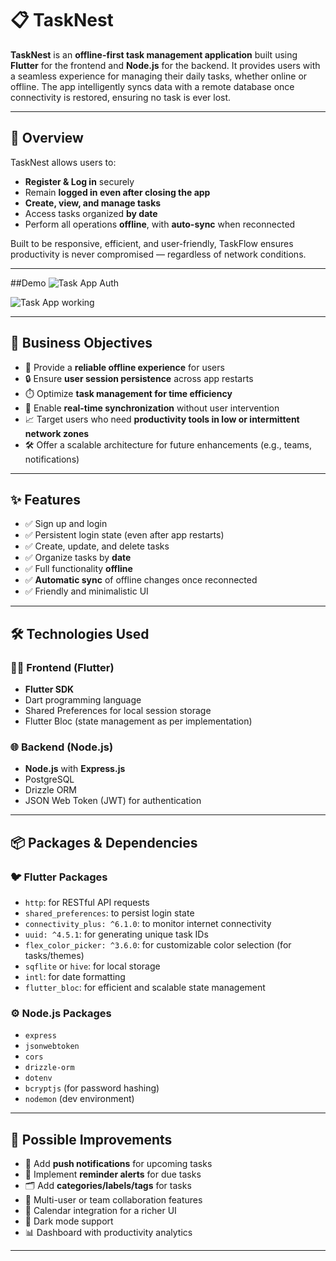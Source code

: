 # 📋 TaskNest

**TaskNest** is an **offline-first task management application** built using **Flutter** for the frontend and **Node.js** for the backend. It provides users with a seamless experience for managing their daily tasks, whether online or offline. The app intelligently syncs data with a remote database once connectivity is restored, ensuring no task is ever lost.

---

## 🚀 Overview

TaskNest allows users to:

- **Register & Log in** securely  
- Remain **logged in even after closing the app**  
- **Create, view, and manage tasks**  
- Access tasks organized **by date**  
- Perform all operations **offline**, with **auto-sync** when reconnected  

Built to be responsive, efficient, and user-friendly, TaskFlow ensures productivity is never compromised — regardless of network conditions.

---
##Demo
![Task App Auth](https://github.com/user-attachments/assets/92e28392-b18d-4c80-a17e-1ece728c3bf1)

![Task App working](https://github.com/user-attachments/assets/9f6358a9-eba4-41ae-9aff-6bb38f0e123a)


---
## 🎯 Business Objectives

- 📶 Provide a **reliable offline experience** for users  
- 🔒 Ensure **user session persistence** across app restarts  
- ⏱️ Optimize **task management for time efficiency**  
- 🔁 Enable **real-time synchronization** without user intervention  
- 📈 Target users who need **productivity tools in low or intermittent network zones**  
- 🛠️ Offer a scalable architecture for future enhancements (e.g., teams, notifications)  

---

## ✨ Features

- ✅ Sign up and login  
- ✅ Persistent login state (even after app restarts)  
- ✅ Create, update, and delete tasks  
- ✅ Organize tasks by **date**  
- ✅ Full functionality **offline**  
- ✅ **Automatic sync** of offline changes once reconnected  
- ✅ Friendly and minimalistic UI  

---

## 🛠 Technologies Used

### 👨‍💻 Frontend (Flutter)
- **Flutter SDK**
- Dart programming language
- Shared Preferences for local session storage
- Flutter Bloc (state management as per implementation)

### 🌐 Backend (Node.js)
- **Node.js** with **Express.js**
- PostgreSQL
- Drizzle ORM
- JSON Web Token (JWT) for authentication

---

## 📦 Packages & Dependencies

### 🐦 Flutter Packages
- `http`: for RESTful API requests  
- `shared_preferences`: to persist login state  
- `connectivity_plus: ^6.1.0`: to monitor internet connectivity  
- `uuid: ^4.5.1`: for generating unique task IDs  
- `flex_color_picker: ^3.6.0`: for customizable color selection (for tasks/themes)   
- `sqflite` or `hive`: for local storage  
- `intl`: for date formatting  
- `flutter_bloc`: for efficient and scalable state management  

### ⚙️ Node.js Packages
- `express`    
- `jsonwebtoken`  
- `cors`
- `drizzle-orm`
- `dotenv`  
- `bcryptjs` (for password hashing)  
- `nodemon` (dev environment)  

---

## 🔧 Possible Improvements

- 📱 Add **push notifications** for upcoming tasks  
- 🔔 Implement **reminder alerts** for due tasks  
- 🗂️ Add **categories/labels/tags** for tasks  
- 👥 Multi-user or team collaboration features  
- 📆 Calendar integration for a richer UI  
- 🌙 Dark mode support  
- 📊 Dashboard with productivity analytics  
 

---
